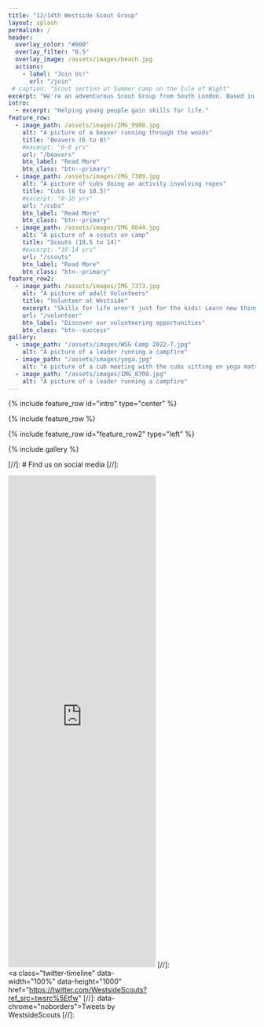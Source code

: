 ```yaml
---
title: "12/14th Westside Scout Group"
layout: splash
permalink: /
header:
  overlay_color: "#000"
  overlay_filter: "0.5"
  overlay_image: /assets/images/beach.jpg
  actions:
    - label: "Join Us!"
      url: "/join"
 # caption: "Scout section at Summer camp on the Isle of Wight"
excerpt: "We're an adventurous Scout Group from South London. Based in Balham, we've been going strong for over a century!"
intro: 
  - excerpt: "Helping young people gain skills for life."
feature_row:
  - image_path: /assets/images/IMG_9988.jpg
    alt: "A picture of a beaver running through the woods"
    title: "Beavers (6 to 8)"
    #excerpt: "6-8 yrs"
    url: "/beavers"
    btn_label: "Read More"
    btn_class: "btn--primary"
  - image_path: /assets/images/IMG_7389.jpg
    alt: "A picture of cubs doing an activity involving ropes"
    title: "Cubs (8 to 10.5)"
    #excerpt: "8-10 yrs"
    url: "/cubs"
    btn_label: "Read More"
    btn_class: "btn--primary"
  - image_path: /assets/images/IMG_8644.jpg
    alt: "A picture of a scouts on camp"
    title: "Scouts (10.5 to 14)"
    #excerpt: "10-14 yrs"
    url: "/scouts"
    btn_label: "Read More"
    btn_class: "btn--primary"
feature_row2:
  - image_path: /assets/images/IMG_7373.jpg
    alt: "A picture of adult Volunteers"
    title: "Volunteer at Westside"
    excerpt: "Skills for life aren't just for the kids! Learn new things while having fun by joining the team, with flexible opportunities available."
    url: "/volunteer"
    btn_label: "Discover our volunteering opportunities"
    btn_class: "btn--success"
gallery:
  - image_path: "/assets/images/WSG Camp 2022-7.jpg"
    alt: "A picture of a leader running a campfire"
  - image_path: "/assets/images/yoga.jpg"
    alt: "A picture of a cub meeting with the cubs sitting on yoga mats"
  - image_path: "/assets/images/IMG_8709.jpg"
    alt: "A picture of a leader running a campfire"
---
```


{% include feature_row id="intro" type="center" %}

{% include feature_row %}

{% include feature_row id="feature_row2" type="left" %}

{% include gallery %}

[//]: # Find us on social media
[//]: <div style='display:inline-block;width:49%;min-width:300px;'><iframe src='https://www.juicer.io/api/feeds/westsidescoutssw12/iframe?columns=1' frameborder='0' width = "100%" height='1000'></iframe></div>
[//]: <div style='display:inline-block;width:49%;min-width:300px;'><a class="twitter-timeline" data-width="100%" data-height="1000" href="https://twitter.com/WestsideScouts?ref_src=twsrc%5Etfw" 
[//]:   data-chrome="noborders">Tweets by WestsideScouts</a>
[//]: <script async src="https://platform.twitter.com/widgets.js" charset="utf-8"></script><div>
